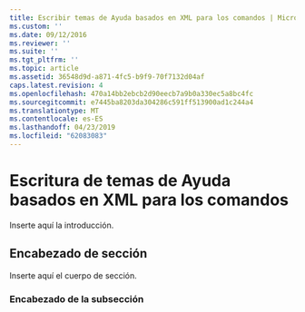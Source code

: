 ```yaml
---
title: Escribir temas de Ayuda basados en XML para los comandos | Microsoft Docs
ms.custom: ''
ms.date: 09/12/2016
ms.reviewer: ''
ms.suite: ''
ms.tgt_pltfrm: ''
ms.topic: article
ms.assetid: 36548d9d-a871-4fc5-b9f9-70f7132d04af
caps.latest.revision: 4
ms.openlocfilehash: 470a14bb2ebcb2d90eecb7a9b0a330ec5a8bc4fc
ms.sourcegitcommit: e7445ba8203da304286c591ff513900ad1c244a4
ms.translationtype: MT
ms.contentlocale: es-ES
ms.lasthandoff: 04/23/2019
ms.locfileid: "62083083"
---
```

# <a name="writing-xml-based-help-topics-for-commands"></a>Escritura de temas de Ayuda basados en XML para los comandos

Inserte aquí la introducción.

## <a name="section-heading"></a>Encabezado de sección

 Inserte aquí el cuerpo de sección.

### <a name="subsection-heading"></a>Encabezado de la subsección
